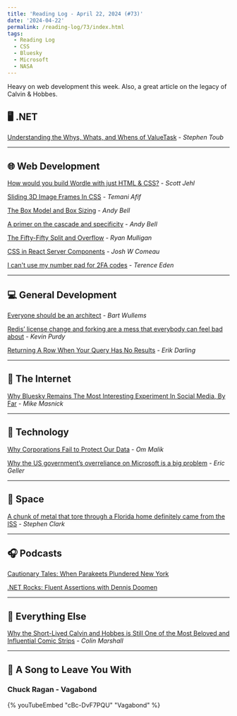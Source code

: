 ```yaml
---
title: 'Reading Log - April 22, 2024 (#73)'
date: '2024-04-22'
permalink: /reading-log/73/index.html
tags:
  - Reading Log
  - CSS
  - Bluesky
  - Microsoft
  - NASA
---
```


Heavy on web development this week. Also, a great article on the legacy of Calvin & Hobbes.
<!-- excerpt -->

## 🖥 .NET

[Understanding the Whys, Whats, and Whens of ValueTask](https://devblogs.microsoft.com/dotnet/understanding-the-whys-whats-and-whens-of-valuetask/) - *Stephen Toub*

---

## 🌐 Web Development

[How would you build Wordle with just HTML & CSS?](https://scottjehl.com/posts/wordleish/) - *Scott Jehl*

[Sliding 3D Image Frames In CSS](https://www.smashingmagazine.com/2024/04/sliding-3d-image-frames-css/) - *Temani Afif*

[The Box Model and Box Sizing](https://piccalil.li/blog/the-box-model-and-box-sizing/) - *Andy Bell*

[A primer on the cascade and specificity](https://piccalil.li/blog/a-primer-on-the-cascade-and-specificity/) - *Andy Bell*

[The Fifty-Fifty Split and Overflow](https://ryanmulligan.dev/blog/50-50-overflow/) - *Ryan Mulligan*

[CSS in React Server Components](https://www.joshwcomeau.com/react/css-in-rsc/) - *Josh W Comeau*

[I can't use my number pad for 2FA codes](https://shkspr.mobi/blog/2024/04/i-cant-use-my-number-pad-for-2fa-codes/) - *Terence Eden*

---

## 💻 General Development

[Everyone should be an architect](https://bartwullems.blogspot.com/2024/03/everyone-should-be-architect.html) - *Bart Wullems*

[Redis’ license change and forking are a mess that everybody can feel bad about](https://arstechnica.com/information-technology/2024/04/redis-license-change-and-forking-are-a-mess-that-everybody-can-feel-bad-about/) - *Kevin Purdy*

[Returning A Row When Your Query Has No Results](https://erikdarling.com/returning-a-row-when-your-query-has-no-results/) - *Erik Darling*

---

## 📡 The Internet

[Why Bluesky Remains The Most Interesting Experiment In Social Media, By Far](https://www.techdirt.com/2024/03/27/why-bluesky-remains-the-most-interesting-experiment-in-social-media-by-far/) - *Mike Masnick*

---

## 🔌 Technology

[Why Corporations Fail to Protect Our Data](https://om.co/2024/03/31/why-corporations-fail-to-protect-our-data/) - *Om Malik*

[Why the US government’s overreliance on Microsoft is a big problem](https://www.wired.com/story/the-us-government-has-a-microsoft-problem/) - *Eric Geller*

---

## 🚀 Space

[A chunk of metal that tore through a Florida home definitely came from the ISS](https://arstechnica.com/space/2024/04/florida-man-tells-ars-about-his-encounter-with-something-that-fell-from-space/) - *Stephen Clark*

---

## 🎧 Podcasts

[Cautionary Tales: When Parakeets Plundered New York](https://www.pushkin.fm/podcasts/cautionary-tales/when-parakeets-plundered-new-york)

[.NET Rocks: Fluent Assertions with Dennis Doomen](https://www.dotnetrocks.com/details/1854)

---

## 🎒 Everything Else

[Why the Short-Lived Calvin and Hobbes is Still One of the Most Beloved and Influential Comic Strips](https://www.openculture.com/2024/04/why-the-short-lived-calvin-and-hobbes-is-still-one-of-the-most-beloved-and-influential-comic-strips.html) - *Colin Marshall*

---

## 🎵 A Song to Leave You With

<h3 class="music">Chuck Ragan - Vagabond</h3>

{% youTubeEmbed "cBc-DvF7PQU" "Vagabond" %}

